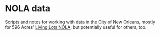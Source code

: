NOLA data
=========

Scripts and notes for working with data in the City of New Orleans, mostly for
596 Acres' [Living Lots NOLA](https://github.com/596acres/livinglots-nola), but
potentially useful for others, too.
